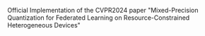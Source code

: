 Official Implementation of the CVPR2024 paper "Mixed-Precision Quantization for Federated Learning on Resource-Constrained Heterogeneous Devices"
